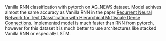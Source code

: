 Vanilla RNN classification with pytorch on AG_NEWS dataset. Model achives almost the same accuracy as Vanilla RNN in the paper [Recurrent Neural Network for Text Classification with Hierarchical Multiscale
Dense Connections](https://www.ijcai.org/Proceedings/2019/0757.pdf). Implemented model is much faster than RNN from pytorch, however for this dataset it is much better to use architectures like stacked Vanilla RNN or especially LSTM.